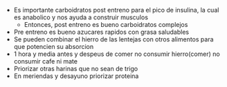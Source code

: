- Es importante carboidratos post entreno para el pico de insulina, la cual es anabolico y nos ayuda a construir musculos
	- Entonces, post entreno es bueno carboidratos complejos
- Pre entreno es bueno azucares rapidos con grasa saludables
- Se pueden combinar el hierro de las lentejas con otros alimentos para que potencien su absorcion
- 1 hora y media antes y despeus de comer no consumir hierro(comer) no consumir cafe ni mate
- Priorizar otras harinas que no sean de trigo
- En meriendas y desayuno priorizar proteina